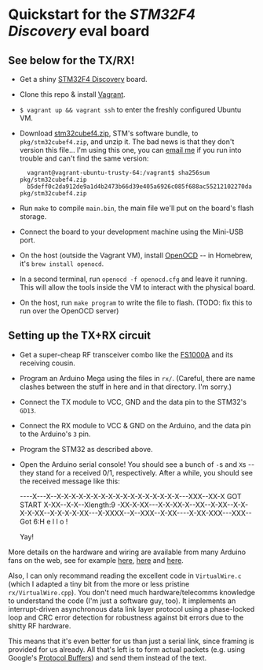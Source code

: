 # Quickstart for the *STM32F4 Discovery* eval board

## See below for the TX/RX!

- Get a shiny [STM32F4 Discovery](http://de.farnell.com/stmicroelectronics/stm32f4discovery/discovery-kit-stm32f407-usb-otg/dp/2009276) board.
- Clone this repo & install [Vagrant](https://www.vagrantup.com/).
- `$ vagrant up && vagrant ssh` to enter the freshly configured Ubuntu VM.
- Download [stm32cubef4.zip](http://www.st.com/st-web-ui/static/active/en/st_prod_software_internet/resource/technical/software/firmware/stm32cubef4.zip), STM's software bundle, to `pkg/stm32cubef4.zip`, and unzip it. The bad news is that they don't version this file... I'm using this one, you can [email me](mailto:mail@jonasschneider.com) if you run into trouble and can't find the same version:

        vagrant@vagrant-ubuntu-trusty-64:/vagrant$ sha256sum pkg/stm32cubef4.zip
        b5deff0c2da912de9a1d4b2473b66d39e405a6926c085f688ac55212102270da  pkg/stm32cubef4.zip

- Run `make` to compile `main.bin`, the main file we'll put on the board's flash storage.
- Connect the board to your development machine using the Mini-USB port.
- On the host (outside the Vagrant VM), install [OpenOCD](http://openocd.org/) -- in Homebrew, it's `brew install openocd`.
- In a second terminal, run `openocd -f openocd.cfg` and leave it running. This will allow the tools inside the VM to interact with the physical board.
- On the host, run `make program` to write the file to flash. (TODO: fix this to run over the OpenOCD server)

## Setting up the TX+RX circuit
- Get a super-cheap RF transceiver combo like the [FS1000A](http://www.ananiahelectronics.com/FS100A.htm) and its receiving cousin.
- Program an Arduino Mega using the files in `rx/`. (Careful, there are name clashes between the stuff in here and in that directory. I'm sorry.)
- Connect the TX module to VCC, GND and the data pin to the STM32's `GD13`.
- Connect the RX module to VCC & GND on the Arduino, and the data pin to the Arduino's `3` pin.
- Program the STM32 as described above.
- Open the Arduino serial console! You should see a bunch of `-`s and `X`s -- they stand for a received 0/1, respectively. After a while, you should see the received message like this:

    ----X---X--X-X-X-X-X-X-X-X-X-X-X-X-X-X-X-X-X---XXX--XX-X
    GOT START
    X-XX--X-X--Xlength:9 -XX-X-XX---X-X-XX-X--XX--X-XX--X-X-X-X-XX--X-X-X-X-XX---X-XXXX--X--XXX--X-XX----X-XX-XXX---XXX--
    Got 6:H e l l o !

  Yay!

More details on the hardware and wiring are available from many Arduino fans on the web, see for example [here](http://www.glacialwanderer.com/hobbyrobotics/?p=291), [here](http://forum.arduino.cc/index.php?topic=129749.15) and [here](http://vanceance.blogspot.co.at/2014/01/xy-mk-5v-arduino.html).

Also, I can only recommand reading the excellent code in `VirtualWire.c` (which I adapted a tiny bit from the more or less pristine `rx/VirtualWire.cpp`). You don't need much hardware/telecomms knowledge to understand the code (I'm just a software guy, too).
It implements an interrupt-driven asynchronous data link layer protocol using a phase-locked loop and CRC error detection for robustness against bit errors due to the shitty RF hardware.

This means that it's even better for us than just a serial link, since framing is provided for us already. All that's left is to form actual packets (e.g. using Google's [Protocol Buffers](https://github.com/google/protobuf)) and send them instead of the text.
